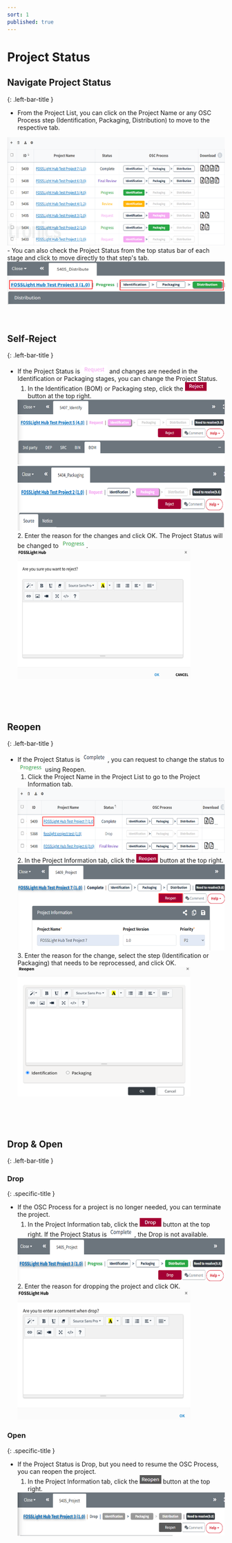 ```yaml
---
sort: 1
published: true
---
```


# Project Status  

## Navigate Project Status  
{: .left-bar-title }  
- From the Project List, you can click on the Project Name or any OSC Process step (Identification, Packaging, Distribution) to move to the respective tab.  
<img src="../../images/project/status_bar/status_project.png" width="600px" height="250px" class="styled-image">  
- You can also check the Project Status from the top status bar of each stage and click to move directly to that step's tab.  
<img src="../../images/project/status_bar/status_topbar.png" width="600px" height="100px" class="styled-image">  
<br><br><br>

## Self-Reject  
{: .left-bar-title }  
- If the Project Status is <img src="../../images/project/status_bar/status_request_icon.png" width="60px" height="20px"> and changes are needed in the Identification or Packaging stages, you can change the Project Status.  
  1. In the Identification (BOM) or Packaging step, click the <img src="../../images/project/status_bar/status_reject_icon.png" width="50px" height="20px"> button at the top right.  
  <img src="../../images/project/status_bar/status_identification_reject.png" width="600px" height="150px" class="styled-image">  
  <img src="../../images/project/status_bar/status_packaging_reject.png" width="600px" height="150px" class="styled-image">  
  2. Enter the reason for the changes and click OK. The Project Status will be changed to <img src="../../images/project/status_bar/status_progress_icon.png" width="60px" height="20px">.  
  <img src="../../images/project/status_bar/status_reject_popup.png" width="400px" height="300px" class="styled-image">  
<br><br><br>

## Reopen  
{: .left-bar-title }  
- If the Project Status is <img src="../../images/project/status_bar/status_complete_icon.png" width="60px" height="20px">, you can request to change the status to <img src="../../images/project/status_bar/status_progress_icon.png" width="60px" height="20px"> using Reopen.
  1. Click the Project Name in the Project List to go to the Project Information tab.  
  <img src="../../images/project/status_bar/status_projectname.png" width="600px" height="150px" class="styled-image">  
  2. In the Project Information tab, click the <img src="../../images/project/status_bar/status_reopen_icon.png" width="50px" height="20px"> button at the top right.  
  <img src="../../images/project/status_bar/status_reopen.png" width="600px" height="200px" class="styled-image">  
  3. Enter the reason for the change, select the step (Identification or Packaging) that needs to be reprocessed, and click OK.  
  <img src="../../images/project/status_bar/status_reopen_popup.png" width="400px" height="300px" class="styled-image">  
<br><br><br>

## Drop & Open  
{: .left-bar-title }

### Drop  
{: .specific-title }  
- If the OSC Process for a project is no longer needed, you can terminate the project.    
  1. In the Project Information tab, click the <img src="../../images/project/status_bar/status_drop_icon.png" width="50px" height="20px"> button at the top right. If the Project Status is <img src="../../images/project/status_bar/status_complete_icon.png" width="60px" height="20px">, the Drop is not available.  
  <img src="../../images/project/status_bar/status_drop.png" width="600px" height="100px" class="styled-image">  
  2. Enter the reason for dropping the project and click OK.  
  <img src="../../images/project/status_bar/status_drop_reason.png" width="400px" height="300px" class="styled-image">  

### Open  
{: .specific-title }  
- If the Project Status is Drop, but you need to resume the OSC Process, you can reopen the project.  
  1. In the Project Information tab, click the <img src="../../images/project/status_bar/status_reopen_icon2.png" width="50px" height="20px"> button at the top right.  
  <img src="../../images/project/status_bar/status_reopen2.png" width="600px" height="100px" class="styled-image">
